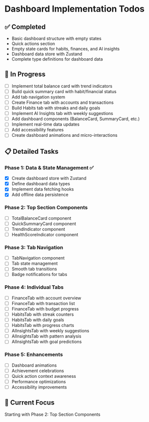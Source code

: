 # Dashboard Implementation Todos

## ✅ Completed
- Basic dashboard structure with empty states
- Quick actions section
- Empty state cards for habits, finances, and AI insights
- Dashboard data store with Zustand
- Complete type definitions for dashboard data

## 🚧 In Progress
- [ ] Implement total balance card with trend indicators
- [ ] Build quick summary card with habit/financial status
- [ ] Add tab navigation system
- [ ] Create Finance tab with accounts and transactions
- [ ] Build Habits tab with streaks and daily goals
- [ ] Implement AI Insights tab with weekly suggestions
- [ ] Add dashboard components (BalanceCard, SummaryCard, etc.)
- [ ] Implement real-time data updates
- [ ] Add accessibility features
- [ ] Create dashboard animations and micro-interactions

## 📋 Detailed Tasks

### Phase 1: Data & State Management ✅
- [x] Create dashboard store with Zustand
- [x] Define dashboard data types
- [x] Implement data fetching hooks
- [x] Add offline data persistence

### Phase 2: Top Section Components
- [ ] TotalBalanceCard component
- [ ] QuickSummaryCard component
- [ ] TrendIndicator component
- [ ] HealthScoreIndicator component

### Phase 3: Tab Navigation
- [ ] TabNavigation component
- [ ] Tab state management
- [ ] Smooth tab transitions
- [ ] Badge notifications for tabs

### Phase 4: Individual Tabs
- [ ] FinanceTab with account overview
- [ ] FinanceTab with transaction list
- [ ] FinanceTab with budget progress
- [ ] HabitsTab with streak counters
- [ ] HabitsTab with daily goals
- [ ] HabitsTab with progress charts
- [ ] AIInsightsTab with weekly suggestions
- [ ] AIInsightsTab with pattern analysis
- [ ] AIInsightsTab with goal predictions

### Phase 5: Enhancements
- [ ] Dashboard animations
- [ ] Achievement celebrations
- [ ] Quick action context awareness
- [ ] Performance optimizations
- [ ] Accessibility improvements

## 🎯 Current Focus
Starting with Phase 2: Top Section Components
